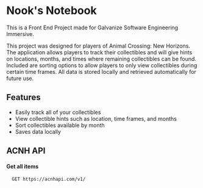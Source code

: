 # Nook's Notebook

This is a Front End Project made for Galvanize Software Engineering Immersive.

This project was designed for players of Animal Crossing: New Horizons. The application allows players to track their collectibles and will give hints on locations, months, and times where remaining collectibles can be found. Included are sorting options to allow players to only view collectibles during certain time frames. All data is stored locally and retrieved automatically for future use.

## Features

- Easily track all of your collectibles
- View collectible hints such as location, time frames, and months
- Sort collectibles available by month
- Saves data locally

## ACNH API

#### Get all items

```http
  GET https://acnhapi.com/v1/
```
